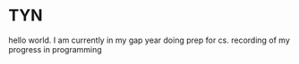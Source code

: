 # TYN
hello world.
I am currently in my gap year doing prep for cs.
recording of my progress in programming
